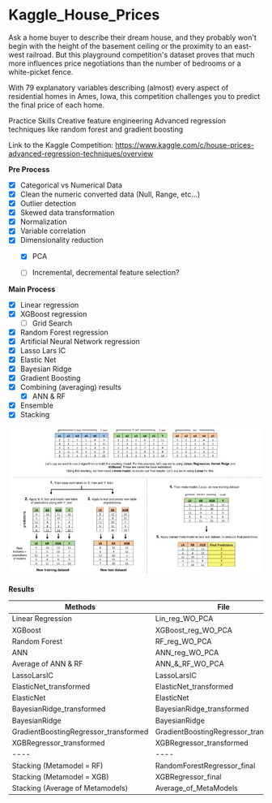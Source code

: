 # Kaggle_House_Prices

Ask a home buyer to describe their dream house, and they probably won't begin with the height of the basement ceiling or the proximity to an east-west railroad. But this playground competition's dataset proves that much more influences price negotiations than the number of bedrooms or a white-picket fence.

With 79 explanatory variables describing (almost) every aspect of residential homes in Ames, Iowa, this competition challenges you to predict the final price of each home.

Practice Skills Creative feature engineering Advanced regression techniques like random forest and gradient boosting

Link to the Kaggle Competition: https://www.kaggle.com/c/house-prices-advanced-regression-techniques/overview


**Pre Process**
- [X] Categorical vs Numerical Data
- [X] Clean the numeric converted data (Null, Range, etc...)
- [X] Outlier detection
- [X] Skewed data transformation
- [X] Normalization
- [X] Variable correlation
- [X] Dimensionality reduction
   - [X] PCA
   - [ ] Incremental, decremental feature selection?


**Main Process**
- [X] Linear regression
- [X] XGBoost regression
	- [ ] Grid Search
- [X] Random Forest regression
- [X] Artificial Neural Network regression
- [X] Lasso Lars IC
- [X] Elastic Net
- [X] Bayesian Ridge
- [X] Gradient Boosting
- [X] Combining (averaging) results
	- [X] ANN & RF
- [X] Ensemble
- [X] Stacking

![New](Stacking.jpg)

**Results**

| Methods | File | Score |
| ------ | ------ | ------ |
| Linear Regression | Lin_reg_WO_PCA | 0.61590 |
| XGBoost | XGBoost_reg_WO_PCA | 0.46689 |
| Random Forest | RF_reg_WO_PCA | 0.172322 |
| ANN | ANN_reg_WO_PCA | 0.16323 |
| Average of ANN & RF | ANN_&\_RF_WO_PCA | 0.15605 |
| LassoLarsIC | LassoLarsIC | 0.17450 |
| ElasticNet_transformed | ElasticNet_transformed | 0.82561 |
| ElasticNet | ElasticNet | 0.20401 |
| BayesianRidge_transformed | BayesianRidge_transformed | 0.82334 |
| BayesianRidge | BayesianRidge | 0.18784 |
| GradientBoostingRegressor_transformed | GradientBoostingRegressor_transformed | 0.13962 | 
| XGBRegressor_transformed | XGBRegressor_transformed | 0.14549 |
| ---- | ---- | ---- |
| Stacking (Metamodel = RF) | RandomForestRegressor_final | 0.13485 |
| Stacking (Metamodel = XGB) | XGBRegressor_final | 0.13672 |
| Stacking (Average of Metamodels) | Average_of_MetaModels | 0.13827 |
